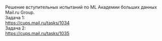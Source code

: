 Решение вступительных испытаний по ML Академии больших данных Mail.ru Group.  
Задача 1:  
https://cups.mail.ru/tasks/1034  
Задача 2:  
https://cups.mail.ru/tasks/1035
